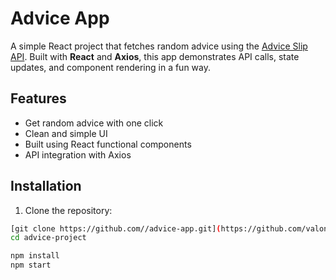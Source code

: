 
# Advice App

A simple React project that fetches random advice using the [Advice Slip API](https://api.adviceslip.com/).
Built with **React** and **Axios**, this app demonstrates API calls, state updates, and component rendering in a fun way.

## Features
- Get random advice with one click
- Clean and simple UI
- Built using React functional components
- API integration with Axios



## Installation

1. Clone the repository:
```bash
[git clone https://github.com//advice-app.git](https://github.com/valonthaqi/advice-project.git)
cd advice-project

npm install
npm start
